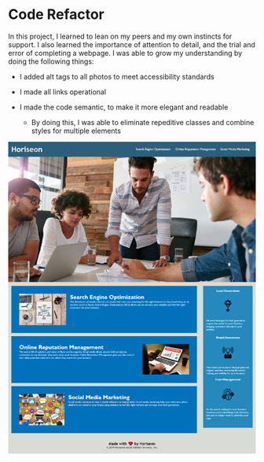 # Code Refactor
In this project, I learned to lean on my peers and my own instincts for support. I also learned the importance of attention to detail, and the trial and error of completing a webpage. I was able to grow my understanding by doing the following things:




* I added alt tags to all photos to meet accessibility standards
* I made all links operational

* I made the code semantic, to make it more elegant and readable
  * By doing this, I was able to eliminate repeditive classes and combine styles for multiple elements


![View Page](assets/images/screenshot.png)